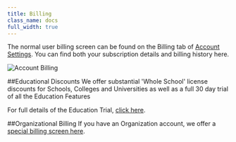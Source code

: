 ```yaml
---
title: Billing
class_name: docs
full_width: true
---
```


The normal user billing screen can be found on the Billing tab of [Account Settings](/docs/dashboard/settings/). You can find both your subscription details and billing history here.

![Account Billing](/img/docs/account_billing.png)

##Educational Discounts
We offer substantial 'Whole School' license discounts for Schools, Colleges and Universities as well as a full 30 day trial of all the Education Features

For full details of the Education Trial, [click here](/docs/teacher/trial/).

##Organizational Billing
If you have an Organization account, we offer a [special billing screen here](/docs/dashboard/organizations/billing/).



